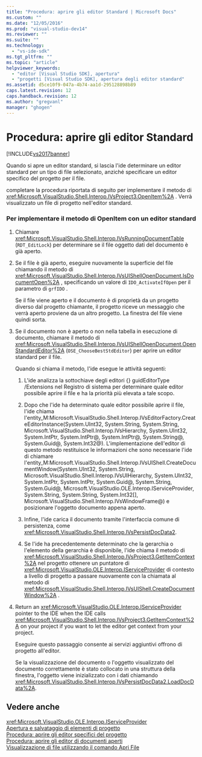 ```yaml
---
title: "Procedura: aprire gli editor Standard | Microsoft Docs"
ms.custom: ""
ms.date: "12/05/2016"
ms.prod: "visual-studio-dev14"
ms.reviewer: ""
ms.suite: ""
ms.technology: 
  - "vs-ide-sdk"
ms.tgt_pltfrm: ""
ms.topic: "article"
helpviewer_keywords: 
  - "editor [Visual Studio SDK], apertura"
  - "progetti [Visual Studio SDK], apertura degli editor standard"
ms.assetid: d5ce10f9-047a-4b74-aa1d-295128898b89
caps.latest.revision: 12
caps.handback.revision: 12
ms.author: "gregvanl"
manager: "ghogen"
---
```

# Procedura: aprire gli editor Standard
[!INCLUDE[vs2017banner](../code-quality/includes/vs2017banner.md)]

Quando si apre un editor standard, si lascia l'ide determinare un editor standard per un tipo di file selezionato, anziché specificare un editor specifico del progetto per il file.  
  
 completare la procedura riportata di seguito per implementare il metodo di <xref:Microsoft.VisualStudio.Shell.Interop.IVsProject3.OpenItem%2A> .  Verrà visualizzato un file di progetto nell'editor standard.  
  
### Per implementare il metodo di OpenItem con un editor standard  
  
1.  Chiamare <xref:Microsoft.VisualStudio.Shell.Interop.IVsRunningDocumentTable> \(`RDT_EditLock`\) per determinare se il file oggetto dati del documento è già aperto.  
  
2.  Se il file è già aperto, eseguire nuovamente la superficie del file chiamando il metodo di <xref:Microsoft.VisualStudio.Shell.Interop.IVsUIShellOpenDocument.IsDocumentOpen%2A> , specificando un valore di `IDO_ActivateIfOpen` per il parametro di `grfIDO` .  
  
     Se il file viene aperto e il documento è di proprietà da un progetto diverso dal progetto chiamante, il progetto riceve un messaggio che verrà aperto proviene da un altro progetto.  La finestra del file viene quindi sorta.  
  
3.  Se il documento non è aperto o non nella tabella in esecuzione di documento, chiamare il metodo di <xref:Microsoft.VisualStudio.Shell.Interop.IVsUIShellOpenDocument.OpenStandardEditor%2A> \(`OSE_ChooseBestStdEditor`\) per aprire un editor standard per il file.  
  
     Quando si chiama il metodo, l'ide esegue le attività seguenti:  
  
    1.  L'ide analizza la sottochiave degli editori {} guidEditorType \/Extensions nel Registro di sistema per determinare quale editor possibile aprire il file e ha la priorità più elevata a tale scopo.  
  
    2.  Dopo che l'ide ha determinato quale editor possibile aprire il file, l'ide chiama l'entity\_M:Microsoft.VisualStudio.Shell.Interop.IVsEditorFactory.CreateEditorInstance\(System.UInt32, System.String, System.String, Microsoft.VisualStudio.Shell.Interop.IVsHierarchy, System.UInt32, System.IntPtr, System.IntPtr@, System.IntPtr@, System.String@, System.Guid@, System.Int32@\).  L'implementazione dell'editor di questo metodo restituisce le informazioni che sono necessarie  l'ide di chiamare l'entity\_M:Microsoft.VisualStudio.Shell.Interop.IVsUIShell.CreateDocumentWindow\(System.UInt32, System.String, Microsoft.VisualStudio.Shell.Interop.IVsUIHierarchy, System.UInt32, System.IntPtr, System.IntPtr, System.Guid@, System.String, System.Guid@, Microsoft.VisualStudio.OLE.Interop.IServiceProvider, System.String, System.String, System.Int32\[\], Microsoft.VisualStudio.Shell.Interop.IVsWindowFrame@\) e posizionare l'oggetto documento appena aperto.  
  
    3.  Infine, l'ide carica il documento tramite l'interfaccia comune di persistenza, come <xref:Microsoft.VisualStudio.Shell.Interop.IVsPersistDocData2>.  
  
    4.  Se l'ide ha precedentemente determinato che la gerarchia o l'elemento della gerarchia è disponibile, l'ide chiama il metodo di <xref:Microsoft.VisualStudio.Shell.Interop.IVsProject3.GetItemContext%2A> nel progetto ottenere un puntatore di <xref:Microsoft.VisualStudio.OLE.Interop.IServiceProvider> di contesto a livello di progetto a passare nuovamente con la chiamata al metodo di <xref:Microsoft.VisualStudio.Shell.Interop.IVsUIShell.CreateDocumentWindow%2A> .  
  
4.  Return an <xref:Microsoft.VisualStudio.OLE.Interop.IServiceProvider> pointer to the IDE when the IDE calls <xref:Microsoft.VisualStudio.Shell.Interop.IVsProject3.GetItemContext%2A> on your project if you want to let the editor get context from your project.  
  
     Eseguire questo passaggio consente ai servizi aggiuntivi offrono di progetto all'editor.  
  
     Se la visualizzazione del documento o l'oggetto visualizzato del documento correttamente è stato collocato in una struttura della finestra, l'oggetto viene inizializzato con i dati chiamando <xref:Microsoft.VisualStudio.Shell.Interop.IVsPersistDocData2.LoadDocData%2A>.  
  
## Vedere anche  
 <xref:Microsoft.VisualStudio.OLE.Interop.IServiceProvider>   
 [Apertura e salvataggio di elementi di progetto](../extensibility/internals/opening-and-saving-project-items.md)   
 [Procedura: aprire gli editor specifici del progetto](../extensibility/how-to-open-project-specific-editors.md)   
 [Procedura: aprire gli editor di documenti aperti](../extensibility/how-to-open-editors-for-open-documents.md)   
 [Visualizzazione di file utilizzando il comando Apri File](../extensibility/internals/displaying-files-by-using-the-open-file-command.md)